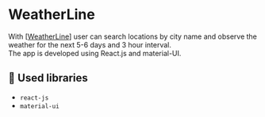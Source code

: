 # WeatherLine

With [[WeatherLine](https://weather-line.netlify.app/)] user can search locations by city name and observe the weather for the next 5-6 days and 3 hour interval.
<br />
The app is developed using React.js and material-UI.

## 📙 Used libraries

- `react-js`
- `material-ui`
